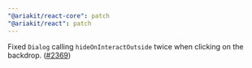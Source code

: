 ```yaml
---
"@ariakit/react-core": patch
"@ariakit/react": patch
---
```


Fixed `Dialog` calling `hideOnInteractOutside` twice when clicking on the backdrop. ([#2369](https://github.com/ariakit/ariakit/pull/2369))
